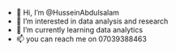 - 👋 Hi, I’m @HusseinAbdulsalam
- 👀 I’m interested in data analysis and research
- 🌱 I’m currently learning data analytics
- 📫 you can reach me on 07039388463

<!---
HusseinAbdulsalam/HusseinAbdulsalam is a ✨ special ✨ repository because its `README.md` (this file) appears on your GitHub profile.
You can click the Preview link to take a look at your changes.
--->
